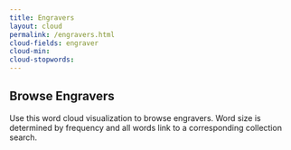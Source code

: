 ```yaml
---
title: Engravers
layout: cloud
permalink: /engravers.html
cloud-fields: engraver
cloud-min: 
cloud-stopwords:
---
```


## Browse Engravers

Use this word cloud visualization to browse engravers.
Word size is determined by frequency and all words link to a corresponding collection search.
